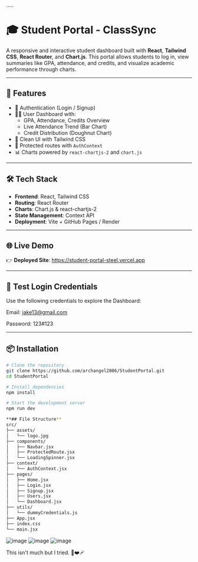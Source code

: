 .....
# 🎓 Student Portal - ClassSync

A responsive and interactive student dashboard built with **React**, **Tailwind CSS**, **React Router**, and **Chart.js**. This portal allows students to log in, view summaries like GPA, attendance, and credits, and visualize academic performance through charts.

---

## 🚀 Features

- 🔐 Authentication (Login / Signup)
- 🧑‍🎓 User Dashboard with:
  - GPA, Attendance, Credits Overview
  - Live Attendance Trend (Bar Chart)
  - Credit Distribution (Doughnut Chart)
- 🌈 Clean UI with Tailwind CSS 
- 🔄 Protected routes with `AuthContext`
- 📊 Charts powered by `react-chartjs-2` and `chart.js`

---

## 🛠️ Tech Stack

- **Frontend**: React, Tailwind CSS
- **Routing**: React Router
- **Charts**: Chart.js & react-chartjs-2
- **State Management**: Context API
- **Deployment**: Vite + GitHub Pages / Render

---
## 🌐 Live Demo

👉 **Deployed Site**: https://student-portal-steel.vercel.app

---

## 🔑 Test Login Credentials

Use the following credentials to explore the Dashboard:

Email: jake13@gmail.com

Password: 123#123

----

## 📦 Installation
```bash
# Clone the repository
git clone https://github.com/archangel2006/StudentPortal.git
cd StudentPortal

# Install dependencies
npm install

# Start the development server
npm run dev

**## File Structure**
src/
├── assets/
│   └── logo.jpg
├── components/
│   ├── Navbar.jsx
│   ├── ProtectedRoute.jsx
│   └── LoadingSpinner.jsx
├── context/
│   └── AuthContext.jsx
├── pages/
│   ├── Home.jsx
│   ├── Login.jsx
│   ├── Signup.jsx
│   ├── Users.jsx
│   └── Dashboard.jsx
├── utils/
│   └── dummyCredentials.js
├── App.jsx
├── index.css          
└── main.jsx
```

![image](https://github.com/user-attachments/assets/5e0adff0-fa64-45ab-9149-05125d62bf09)
![image](https://github.com/user-attachments/assets/b7091ad0-f0b3-46fa-a1ef-417e5474cb10)
![image](https://github.com/user-attachments/assets/6210acc6-a89b-4846-a34d-ed5795315c12)



This isn't much but I tried. 🫠❤️‍🩹
